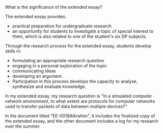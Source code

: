 What is the significance of the extended essay?

The extended essay provides:

- practical preparation for undergraduate research
- an opportunity for students to investigate a topic of special interest to them, which is also related to one of the student's six DP subjects. 

Through the research process for the extended essay, students develop skills in:

- formulating an appropriate research question
- engaging in a personal exploration of the topic
- communicating ideas
- developing an argument. 
- Participation in this process develops the capacity to analyse, synthesize and evaluate knowledge.

In my extended essay, my research question is "In a simulated computer network environment, to what extent are protocols for computer networks used to transfer packets of data between multiple devices?"

In the document titled "EE-0019AIbrahim", it includes the finalized copy of the extended essay, and the other document includes a log for my research over the summer. 
